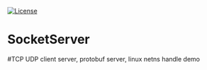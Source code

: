 [![License](https://img.shields.io/badge/license-Apache%202-green.svg)](https://www.apache.org/licenses/LICENSE-2.0)
# SocketServer
#TCP UDP client server, protobuf server, linux netns handle demo
